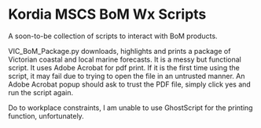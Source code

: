 # Kordia MSCS BoM Wx Scripts

A soon-to-be collection of scripts to interact with BoM products.

VIC_BoM_Package.py downloads, highlights and prints a package of Victorian coastal and local marine forecasts.
It is a messy but functional script. It uses Adobe Acrobat for pdf print. If it is the first time using the script, it may fail due to trying to open the file in an  untrusted manner. An Adobe Acrobat popup should ask to trust the PDF file, simply click yes and run the script again.

Do to workplace constraints, I am unable to use GhostScript for the printing function, unfortunately.
